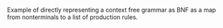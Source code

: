 Example of directly representing a context free grammar as BNF as a map from nonterminals to a list of production rules.
